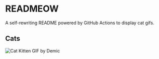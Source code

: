 # READMEOW

A self-rewriting README powered by GitHub Actions to display cat gifs.

## Cats

![Cat Kitten GIF by Demic](https://media3.giphy.com/media/v1.Y2lkPTlhY2QwMmRhcXlyd3R4dGp6OGFuaWw3MXNhZThhZjd5ZDhobmF4OW5zejM5cHoyNCZlcD12MV9naWZzX3NlYXJjaCZjdD1n/3oriO0OEd9QIDdllqo/200.gif)
